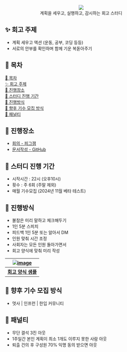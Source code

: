 <div align="center">
  <img src="https://capsule-render.vercel.app/api?type=waving&color=auto&width=100%&height=150&section=header&text=The%20Watch%20Study&fontSize=42" >
</div>
<div align="center">계획을 세우고, 실행하고, 감시하는 회고 스터디</div>

## ✨ 회고 주제

- 계획 세우고 액션 (운동, 공부, 코딩 등등)
- 서로의 안부를 확인하며 함께 기운 복돋아주기

## 📝 목차

[📝 목차](#-목차) </br>
[✨ 회고 주제](#-회고-주제) </br>
[🚩 진행장소](#-진행장소) </br>
[🚀 스터디 진행 기간](#-스터디-진행-기간) </br>
[🎉 진행방식](#-진행방식) </br>
[💚 향후 기수 모집 방식](#-향후-기수-모집-방식) </br>
[🚨 패널티](#-패널티)

## 🚩 진행장소

- [회의 - 피그잼](https://www.figma.com/board/QxmmafHvfI8GnEqjQj1dsv/Watchers-%ED%9A%8C%EA%B3%A0%EB%B0%A9?node-id=0-1&node-type=canvas&t=vqbvkrspDyPC1jgv-0)
- [문서작성 - GitHub](https://github.com/NINI-Bros/Watch)

## 🚀 스터디 진행 기간

- 시작시간 : 22시 (오후10시)
- 횟수 : 주 6회 (주말 제외)
- 매월 기수모집 (2024년 11월 베타 테스트)

## 🎉 진행방식

- 불참은 미리 말하고 체크해두기
- 1인 5분 스피치
- 피드백 1인 5분 또는 알아서 DM
- 인원 맞춰 시간 조정
- 사회자는 모든 인원 돌아가면서
- 회고 양식에 맞춰 미리 작성

<a href="https://github.com/The-Front-Watchers/WATCH_Retrospect/blob/main/Templete/templete.md">

  | ![image](https://github.com/user-attachments/assets/3253bc9b-5c3d-4290-abdc-ef0eb0be7449) |
  | :---------------------------------------------------------------------------------------: |
  |                                    **회고 양식 샘플**                                     |

</a>

## 💚 향후 기수 모집 방식

- 멋사 | 인프런 | 한입 커뮤니티

## 🚨 패널티

- 무단 결석 3진 아웃
- 1주일간 본인 계획이 최소 1개도 이루지 못한 사람 아웃
- 퇴출 건의 후 구성원 70% 익명 동의 받으면 아웃
